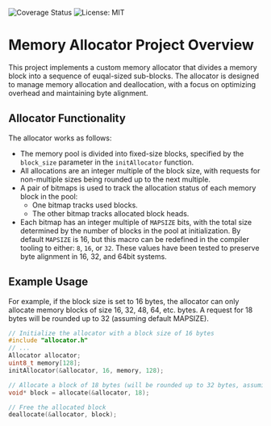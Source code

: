 ![Coverage Status](https://github.com/nick-a-schneider/bitmap_allocator/actions/workflows/test.yaml/badge.svg)
![License: MIT](https://img.shields.io/badge/License-MIT-yellow.svg)

**Memory Allocator Project Overview**
=====================================

This project implements a custom memory allocator that divides a memory block into a sequence of euqal-sized sub-blocks. The allocator is designed to manage memory allocation and deallocation, with a focus on optimizing overhead and maintaining byte alignment.

**Allocator Functionality**
---------------------------

The allocator works as follows:

* The memory pool is divided into fixed-size blocks, specified by the `block_size` parameter in the `initAllocator` function.
* All allocations are an integer multiple of the block size, with requests for non-multiple sizes being rounded up to the next multiple.
* A pair of bitmaps is used to track the allocation status of each memory block in the pool:
	+ One bitmap tracks used blocks.
	+ The other bitmap tracks allocated block heads.
* Each bitmap has an integer multiple of `MAPSIZE` bits, with the total size determined by the number of blocks in the pool at initialization. By default `MAPSIZE` is 16, but this macro can be redefined in the compiler tooling to either: `8`, `16`, or `32`. These values have been tested to preserve byte alignment in 16, 32, and 64bit systems.

**Example Usage**
-----------------

For example, if the block size is set to 16 bytes, the allocator can only allocate memory blocks of size 16, 32, 48, 64, etc. bytes. A request for 18 bytes will be rounded up to 32 (assuming default MAPSIZE). 

```c
// Initialize the allocator with a block size of 16 bytes
#include "allocator.h"
// ...
Allocator allocator;
uint8_t memory[128];
initAllocator(&allocator, 16, memory, 128);

// Allocate a block of 18 bytes (will be rounded up to 32 bytes, assuming default MAPSIZE)
void* block = allocate(&allocator, 18);

// Free the allocated block
deallocate(&allocator, block);
```